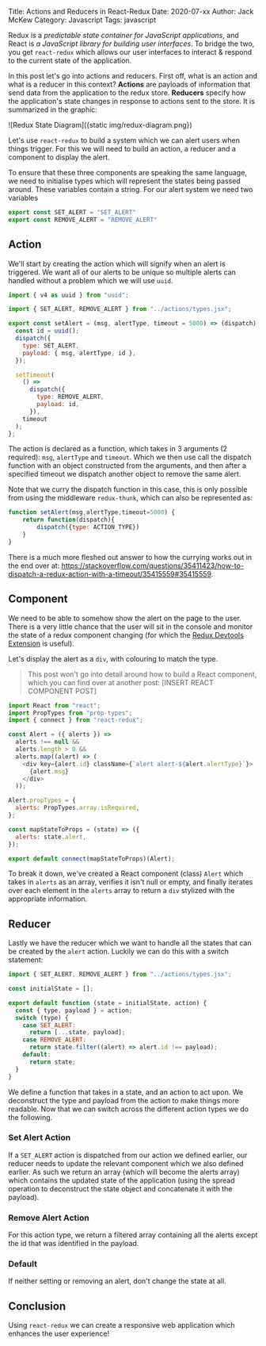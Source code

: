 Title: Actions and Reducers in React-Redux
Date: 2020-07-xx
Author: Jack McKew
Category: Javascript
Tags: javascript

Redux is a *predictable state container for JavaScript applications*, and React is *a JavaScript library for building user interfaces*. To bridge the two, you get `react-redux` which allows our user interfaces to interact & respond to the current state of the application.

In this post let's go into actions and reducers. First off, what is an action and what is a reducer in this context? **Actions** are payloads of information that send data from the application to the redux store. **Reducers** specify how the application's state changes in response to actions sent to the store. It is summarized in the graphic:

![Redux State Diagram]({static img/redux-diagram.png})

Let's use `react-redux` to build a system which we can alert users when things trigger. For this we will need to build an action, a reducer and a component to display the alert.

To ensure that these three components are speaking the same language, we need to initialise types which will represent the states being passed around. These variables contain a string. For our alert system we need two variables

``` js
export const SET_ALERT = "SET_ALERT"
export const REMOVE_ALERT = "REMOVE_ALERT"
```

## Action

We'll start by creating the action which will signify when an alert is triggered. We want all of our alerts to be unique so multiple alerts can handled without a problem which we will use `uuid`.

``` js
import { v4 as uuid } from "uuid";

import { SET_ALERT, REMOVE_ALERT } from "../actions/types.jsx";

export const setAlert = (msg, alertType, timeout = 5000) => (dispatch) => {
  const id = uuid();
  dispatch({
    type: SET_ALERT,
    payload: { msg, alertType, id },
  });

  setTimeout(
    () =>
      dispatch({
        type: REMOVE_ALERT,
        payload: id,
      }),
    timeout
  );
};
```

The action is declared as a function, which takes in 3 arguments (2 required): `msg`, `alertType` and `timeout`. Which we then use call the dispatch function with an object constructed from the arguments, and then after a specified timeout we dispatch another object to remove the same alert.

Note that we curry the dispatch function in this case, this is only possible from using the middleware `redux-thunk`, which can also be represented as:

```js
function setAlert(msg,alertType,timeout=5000) {
    return function(dispatch){
        dispatch({type: ACTION_TYPE})
    }
}
```

There is a much more fleshed out answer to how the currying works out in the end over at: <https://stackoverflow.com/questions/35411423/how-to-dispatch-a-redux-action-with-a-timeout/35415559#35415559>.

## Component

We need to be able to somehow show the alert on the page to the user. There is a very little chance that the user will sit in the console and monitor the state of a redux component changing (for which the [Redux Devtools Extension](https://addons.mozilla.org/en-US/firefox/addon/reduxdevtools/) is useful). 

Let's display the alert as a `div`, with colouring to match the type.

> This post won't go into detail around how to build a React component, which you can find over at another post: [INSERT REACT COMPONENT POST]

```js
import React from "react";
import PropTypes from "prop-types";
import { connect } from "react-redux";

const Alert = ({ alerts }) =>
  alerts !== null &&
  alerts.length > 0 &&
  alerts.map((alert) => (
    <div key={alert.id} className={`alert alert-${alert.alertType}`}>
      {alert.msg}
    </div>
  ));

Alert.propTypes = {
  alerts: PropTypes.array.isRequired,
};

const mapStateToProps = (state) => ({
  alerts: state.alert,
});

export default connect(mapStateToProps)(Alert);

```

To break it down, we've created a React component (class) `Alert` which takes in `alerts` as an array, verifies it isn't null or empty, and finally iterates over each element in the `alerts` array to return a `div` stylized with the appropriate information.

## Reducer

Lastly we have the reducer which we want to handle all the states that can be created by the `alert` action. Luckily we can do this with a switch statement:

```js
import { SET_ALERT, REMOVE_ALERT } from "../actions/types.jsx";

const initialState = [];

export default function (state = initialState, action) {
  const { type, payload } = action;
  switch (type) {
    case SET_ALERT:
      return [...state, payload];
    case REMOVE_ALERT:
      return state.filter((alert) => alert.id !== payload);
    default:
      return state;
  }
}
```

We define a function that takes in a state, and an action to act upon. We deconstruct the type and payload from the action to make things more readable. Now that we can switch across the different action types we do the following.

### Set Alert Action

If a `SET_ALERT` action is dispatched from our action we defined earlier, our reducer needs to update the relevant component which we also defined earlier. As such we return an array (which will become the alerts array) which contains the updated state of the application (using the spread operation to deconstruct the state object and concatenate it with the payload).

### Remove Alert Action

For this action type, we return a filtered array containing all the alerts except the id that was identified in the payload.

### Default

If neither setting or removing an alert, don't change the state at all.

## Conclusion

Using `react-redux` we can create a responsive web application which enhances the user experience!
